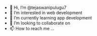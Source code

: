 - 👋 Hi, I’m @tejaswanipulugu7
- 👀 I’m interested in web development 
- 🌱 I’m currently learning app development
- 💞️ I’m looking to collaborate on 
- 📫 How to reach me ...

<!---
tejaswanipulugu7/tejaswanipulugu7 is a ✨ special ✨ repository because its `README.md` (this file) appears on your GitHub profile.
You can click the Preview link to take a look at your changes.
--->

